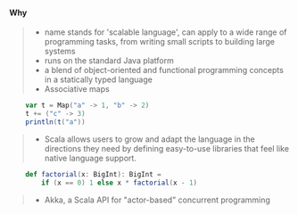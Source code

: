 #### Why

>- name stands for 'scalable language', can apply to a wide range of programming tasks, from writing small scripts to building large systems
>- runs on the standard Java platform
>- a blend of object-oriented and functional programming concepts in a statically typed language
>- Associative maps


```scala
    var t = Map("a" -> 1, "b" -> 2)
    t += ("c" -> 3)
    println(t("a"))
```
    
>- Scala allows users to grow and adapt the language in the directions they need by defining easy-to-use libraries that feel like native language support.

```scala
    def factorial(x: BigInt): BigInt = 
        if (x == 0) 1 else x * factorial(x - 1)
```

>- Akka, a Scala API for "actor-based" concurrent programming

```

```